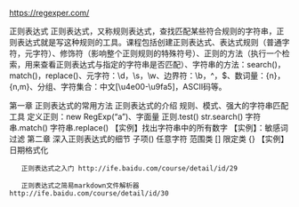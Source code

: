 https://regexper.com/

 正则表达式
    正则表达式，又称规则表达式，查找匹配某些符合规则的字符串，正则表达式就是写这种规则的工具。课程包括创建正则表达式、表达式规则（普通字符，元字符）、修饰符（影响整个正则规则的特殊符号）、正则的方法（执行一个检索，用来查看正则表达式与指定的字符串是否匹配）、字符串的方法：search()，match()，replace()、元字符：\d，\s，\w、边界符：\b，^，$、数词量：{n}，{n,m}、分组、字符集合：中文[\u4e00-\u9fa5]，ASCII码等。
   
   
   第一章 正则表达式的常用方法
       正则表达式的介绍
       规则、模式、强大的字符串匹配工具
       定义正则：new RegExp(“a”)、字面量
       正则.test()
       str.search()
       字符串.match()
       字符串.replace()
       【实例】找出字符串中的所有数字
       【实例】：敏感词过滤
       第二章 深入正则表达式的细节
       子项()
       任意字符
       范围类 []
       限定类 {}
       【实例】日期格式化
       
       
       
       正则表达式之入门 http://ife.baidu.com/course/detail/id/29
       
       正则表达式之简易markdown文件解析器 http://ife.baidu.com/course/detail/id/30